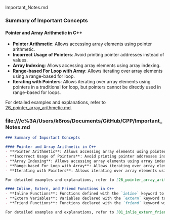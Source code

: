 Important_Notes.md
### Summary of Important Concepts

#### Pointer and Array Arithmetic in C++
- **Pointer Arithmetic**: Allows accessing array elements using pointer arithmetic.
- **Incorrect Usage of Pointers**: Avoid printing pointer addresses instead of values.
- **Array Indexing**: Allows accessing array elements using array indexing.
- **Range-based For Loop with Array**: Allows iterating over array elements using a range-based for loop.
- **Iterating with Pointers**: Allows iterating over array elements using pointers in a traditional for loop, but pointers cannot be directly used in range-based for loops.

For detailed examples and explanations, refer to [26_pointer_array_arithmetic.md](26_pointer_array_arithmetic.md).




### file:///c%3A/Users/k6ros/Documents/GitHub/CPP/Important_Notes.md

```markdown
### Summary of Important Concepts

#### Pointer and Array Arithmetic in C++
- **Pointer Arithmetic**: Allows accessing array elements using pointer arithmetic.
- **Incorrect Usage of Pointers**: Avoid printing pointer addresses instead of values.
- **Array Indexing**: Allows accessing array elements using array indexing.
- **Range-based For Loop with Array**: Allows iterating over array elements using a range-based for loop.
- **Iterating with Pointers**: Allows iterating over array elements using pointers in a traditional for loop, but pointers cannot be directly used in range-based for loops.

For detailed examples and explanations, refer to [26_pointer_array_arithmetic.md](26_pointer_array_arithmetic.md).

#### Inline, Extern, and Friend Functions in C++
- **Inline Functions**: Functions defined with the `inline` keyword to suggest to the compiler to insert the function's body where the function call is made.
- **Extern Variables**: Variables declared with the `extern` keyword to indicate that the variable is defined in another translation unit.
- **Friend Functions**: Functions declared with the `friend` keyword within a class to allow access to the class's private and protected members.

For detailed examples and explanations, refer to [01_inlie_extern_friend.md](01_inlie_extern_friend.md).
